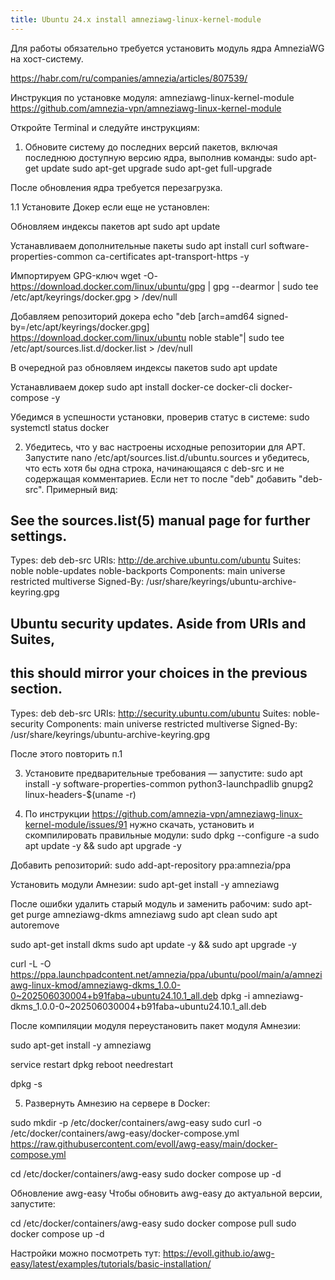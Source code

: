 ```yaml
---
title: Ubuntu 24.x install amneziawg-linux-kernel-module
---
```



Для работы обязательно требуется установить модуль ядра AmneziaWG на хост-систему.

https://habr.com/ru/companies/amnezia/articles/807539/

Инструкция по установке модуля: amneziawg-linux-kernel-module https://github.com/amnezia-vpn/amneziawg-linux-kernel-module

Откройте Terminal и следуйте инструкциям:

1. Обновите систему до последних версий пакетов, включая последнюю доступную версию ядра, выполнив команды:
sudo apt-get update
sudo apt-get upgrade
sudo apt-get full-upgrade

После обновления ядра требуется перезагрузка.

1.1 Установите Докер если еще не установлен:

Обновляем индексы пакетов apt
sudo apt update

Устанавливаем дополнительные пакеты
sudo apt install curl software-properties-common ca-certificates apt-transport-https -y

Импортируем GPG-ключ
wget -O- https://download.docker.com/linux/ubuntu/gpg | gpg --dearmor | sudo tee /etc/apt/keyrings/docker.gpg > /dev/null

Добавляем репозиторий докера
echo "deb [arch=amd64 signed-by=/etc/apt/keyrings/docker.gpg] https://download.docker.com/linux/ubuntu noble stable"| sudo tee /etc/apt/sources.list.d/docker.list > /dev/null

В очередной раз обновляем индексы пакетов
sudo apt update

Устанавливаем докер
sudo apt install docker-ce docker-cli docker-compose -y

Убедимся в успешности установки, проверив статус в системе:
sudo systemctl status docker

2. Убедитесь, что у вас настроены исходные репозитории для APT. Запустите nano /etc/apt/sources.list.d/ubuntu.sources и убедитесь, что есть хотя бы одна строка, начинающаяся с deb-src и не содержащая комментариев. Если нет то после "deb" добавить "deb-src". Примерный вид:

## See the sources.list(5) manual page for further settings.
Types: deb deb-src
URIs: http://de.archive.ubuntu.com/ubuntu
Suites: noble noble-updates noble-backports
Components: main universe restricted multiverse
Signed-By: /usr/share/keyrings/ubuntu-archive-keyring.gpg

## Ubuntu security updates. Aside from URIs and Suites,
## this should mirror your choices in the previous section.
Types: deb deb-src
URIs: http://security.ubuntu.com/ubuntu
Suites: noble-security
Components: main universe restricted multiverse
Signed-By: /usr/share/keyrings/ubuntu-archive-keyring.gpg

После этого повторить п.1

3. Установите предварительные требования — запустите:
sudo apt install -y software-properties-common python3-launchpadlib gnupg2 linux-headers-$(uname -r)

4. По инструкции https://github.com/amnezia-vpn/amneziawg-linux-kernel-module/issues/91 нужно скачать, установить и скомпилировать правильные модули:
sudo dpkg --configure -a
sudo apt update -y && sudo apt upgrade -y

Добавить репозиторий:
sudo add-apt-repository ppa:amnezia/ppa

Установить модули Амнезии:
sudo apt-get install -y amneziawg

После ошибки удалить старый модуль и заменить рабочим:
sudo apt-get purge amneziawg-dkms amneziawg
sudo apt clean
sudo apt autoremove

sudo apt-get install dkms
sudo apt update -y && sudo apt upgrade -y


curl -L -O https://ppa.launchpadcontent.net/amnezia/ppa/ubuntu/pool/main/a/amneziawg-linux-kmod/amneziawg-dkms_1.0.0-0~202506030004+b91faba~ubuntu24.10.1_all.deb
dpkg -i amneziawg-dkms_1.0.0-0~202506030004+b91faba~ubuntu24.10.1_all.deb

После компиляции модуля переустановить пакет модуля Амнезии:

sudo apt-get install -y amneziawg

service restart dpkg
reboot
needrestart

dpkg -s

5. Развернуть Амнезию на сервере в Docker:

sudo mkdir -p /etc/docker/containers/awg-easy
sudo curl -o /etc/docker/containers/awg-easy/docker-compose.yml https://raw.githubusercontent.com/evoll/awg-easy/main/docker-compose.yml

cd /etc/docker/containers/awg-easy
sudo docker compose up -d

Обновление awg-easy
Чтобы обновить awg-easy до актуальной версии, запустите:

cd /etc/docker/containers/awg-easy
sudo docker compose pull
sudo docker compose up -d



Настройки можно посмотреть тут: https://evoll.github.io/awg-easy/latest/examples/tutorials/basic-installation/

